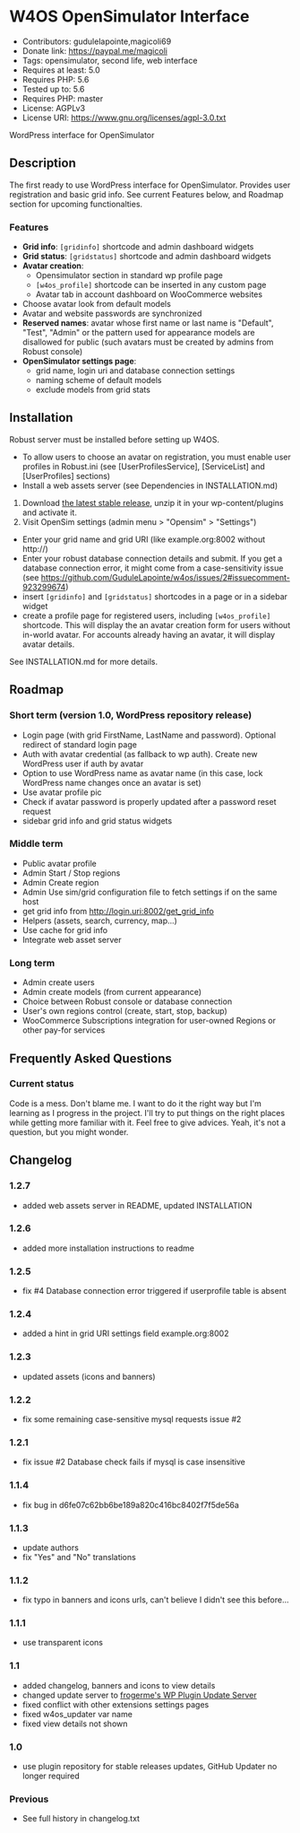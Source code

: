 # W4OS OpenSimulator Interface
* Contributors: gudulelapointe,magicoli69
* Donate link: https://paypal.me/magicoli
* Tags: opensimulator, second life, web interface
* Requires at least: 5.0
* Requires PHP: 5.6
* Tested up to: 5.6
* Requires PHP: master
* License: AGPLv3
* License URI: https://www.gnu.org/licenses/agpl-3.0.txt

WordPress interface for OpenSimulator

## Description

The first ready to use WordPress interface for OpenSimulator. Provides user
registration and basic grid info. See current Features below, and Roadmap
section for upcoming functionalties.

### Features

- **Grid info**: `[gridinfo]` shortcode and admin dashboard widgets
- **Grid status**: `[gridstatus]` shortcode and admin dashboard widgets
- **Avatar creation**:
  - Opensimulator section in standard wp profile page
  - `[w4os_profile]` shortcode can be inserted in any custom page
  - Avatar tab in account dashboard on WooCommerce websites
- Choose avatar look from default models
- Avatar and website passwords are synchronized
- **Reserved names**: avatar whose first name or last name is "Default",
  "Test", "Admin" or the pattern used for appearance models are disallowed for
  public (such avatars must be created by admins from Robust console)
- **OpenSimulator settings page**:
  - grid name, login uri and database connection settings
  - naming scheme of default models
  - exclude models from grid stats

## Installation

Robust server must be installed before setting up W4OS.

- To allow users to choose an avatar on registration, you must enable user
  profiles in Robust.ini (see [UserProfilesService], [ServiceList] and
  [UserProfiles] sections)
- Install a web assets server (see Dependencies in INSTALLATION.md)

1. Download [the latest stable
   release](https://magiiic.com/updates/?action=download&slug=w4os), unzip it in
   your wp-content/plugins and activate it.
2. Visit OpenSim settings (admin menu > "Opensim" > "Settings")
  - Enter your grid name and grid URI (like example.org:8002 without http://)
  - Enter your robust database connection details and submit. If you get a
    database connection error, it might come from a case-sensitivity issue (see
    https://github.com/GuduleLapointe/w4os/issues/2#issuecomment-923299674)
  - insert `[gridinfo]` and `[gridstatus]` shortcodes in a page or in a sidebar
    widget
  - create a profile page for registered users, including `[w4os_profile]`
    shortcode. This will display the an avatar creation form for users without
    in-world avatar. For accounts already having an avatar, it will display
    avatar details.

See INSTALLATION.md for more details.

## Roadmap

### Short term (version 1.0, WordPress repository release)

- Login page (with grid FirstName, LastName and password).
  Optional redirect of standard login page
- Auth with avatar credential (as fallback to wp auth).
  Create new WordPress user if auth by avatar
- Option to use WordPress name as avatar name (in this case, lock WordPress
  name changes once an avatar is set)
- Use avatar profile pic
- Check if avatar password is properly updated after a password reset request
- sidebar grid info and grid status widgets

### Middle term

- Public avatar profile
- Admin Start / Stop regions
- Admin Create region
- Admin Use sim/grid configuration file to fetch settings if on the same host
- get grid info from http://login.uri:8002/get_grid_info
- Helpers (assets, search, currency, map...)
- Use cache for grid info
- Integrate web asset server

### Long term

- Admin create users
- Admin create models (from current appearance)
- Choice between Robust console or database connection
- User's own regions control (create, start, stop, backup)
- WooCommerce Subscriptions integration for user-owned Regions or other pay-for services

## Frequently Asked Questions

### Current status

Code is a mess. Don't blame me. I want to do it the right way but I'm learning
as I progress in the project. I'll try to put things on the right places while
getting more familiar with it. Feel free to give advices. Yeah, it's not a
question, but you might wonder.

## Changelog

### 1.2.7
* added web assets server in README, updated INSTALLATION

### 1.2.6
* added more installation instructions to readme

### 1.2.5
* fix #4  Database connection error triggered if userprofile table is absent

### 1.2.4
* added a hint in grid URI settings field example.org:8002

### 1.2.3
* updated assets (icons and banners)

### 1.2.2
* fix some remaining case-sensitive mysql requests issue #2

### 1.2.1
* fix issue #2 Database check fails if mysql is case insensitive

### 1.1.4
* fix bug in d6fe07c62bb6be189a820c416bc8402f7f5de56a

### 1.1.3
* update authors
* fix "Yes" and "No" translations

### 1.1.2
* fix typo in banners and icons urls, can't believe I didn't see this before...

### 1.1.1
* use transparent icons

### 1.1
* added changelog, banners and icons to view details
* changed update server to [frogerme's WP Plugin Update Server](https://github.com/froger-me/wp-plugin-update-server)
* fixed conflict with other extensions settings pages
* fixed w4os_updater var name
* fixed view details not shown

### 1.0
* use plugin repository for stable releases updates, GitHub Updater no longer
  required

### Previous
* See full history in changelog.txt
